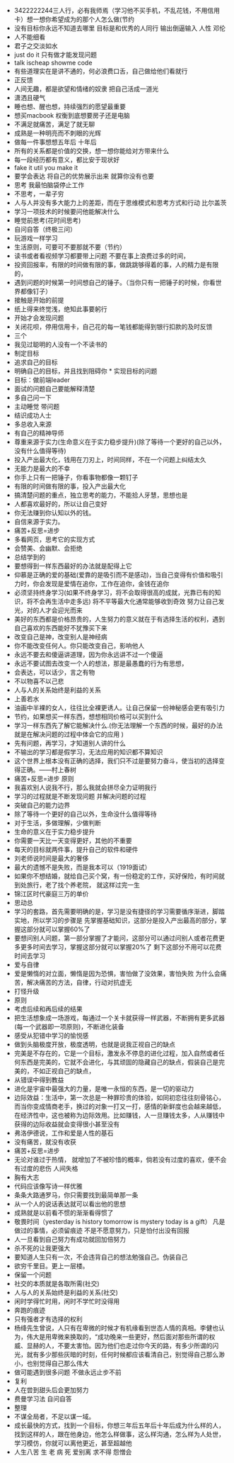 
* 3422222244三人行，必有我师焉（学习他不买手机，不乱花钱，不用信用卡）想一想你希望成为的那个人怎么做(节约
* 没有目标你永远不知道去哪里
  目标是和优秀的人同行
  输出倒逼输入
  人性 邓伦
* 人不能细看
* 君子之交淡如水
* just do it 只有做才能发现问题
*  talk ischeap showme code
*  有些道理实在是讲不通的，何必浪费口舌，自己做给他们看就行
* 正反馈
* 人间无趣，都是欲望和情绪的奴隶
  把自己活成一道光
* 潇洒且硬气
* 睡也想、醒也想，持续强烈的愿望最重要
* 想买macbook 权衡到底想要房子还是电脑
* 不满足就痛苦，满足了就无聊
* 成熟是一种明亮而不刺眼的光辉
* 做每一件事想想五年后 十年后
* 所有的关系都是价值的交换，想一想你能给对方带来什么
* 每一段经历都有意义，都比安于现状好
* fake it util you make it
* 要学会表达 将自己的优势展示出来 就算你没有也要
* 思考 我最怕脑袋停止工作
* 不思考，一辈子穷
* 人与人并没有多大能力上的差距，而在于思维模式和思考方式和行动  比尔盖茨
* 学习一项技术的时候要问他能解决什么
* 睡觉前思考(花时间思考)
* 自问自答（终极三问）
* 玩游戏一样学习
* 生活原则，可要可不要那就不要（节约）
* 读书或者看视频学习都要带上问题
  不要在事上浪费过多的时间，
* 投资回报率，有限的时间做有限的事，做跳跳够得着的事，人的精力是有限的，
* 遇到问题的时候第一时间想自己的锤子。（当你只有一把锤子的时候，你看世界都像钉子）
* 接触是开始的前提
* 纸上得来终觉浅，绝知此事要躬行
* 开始才会发现问题
* 关闭花呗，停用信用卡，自己花的每一笔钱都能得到银行扣款的及时反馈
* 三个
* 我见过聪明的人没有一个不读书的
* 制定目标
* 追求自己的目标
* 明确自己的目标，并且找到阻碍你 * 实现目标的问题
* 目标：做前端leader
* 面试的问题自己要能解释清楚
* 多自己问一下
* 主动睡觉 带问题
* 结识成功人士
* 多总收入来源
* 有自己的精神导师
* 尊重来源于实力(生命意义在于实力稳步提升)(除了等待一个更好的自己以外，没有什么值得等待)
* 投入产出最大化，钱用在刀刃上，时间同样，不在一个问题上纠结太久
* 无能力是最大的不幸
* 你手上只有一把锤子，你看事物都像一颗钉子
* 有限的时间做有限的事，投入产出最大化
* 搞清楚问题的重点，独立思考的能力，不能拾人牙慧，思想也是
* 人都喜欢最好的，所以让自己变好
* 你无法赚到你认知以外的钱。
* 自信来源于实力。
* 痛苦+反思=进步
* 多看网页，思考它的实现方式
* 会赞美、会幽默、会拒绝
* 总结学到的
* 要想得到一样东西最好的办法就是配得上它
* 仰慕是正确的爱的基础(爱靠的是吸引而不是感动)，当自己变得有价值和吸引力时，你会发现是爱情在追你，工作在追你，金钱在追你
* 必须坚持终身学习(如果不终身学习，将不会取得很高的成就，光靠已有的知识，将不会再生活中走多远)
  将不平等最大化通常能够收到奇效
  努力让自己发光，对的人才会迎光而来
* 美好的东西都是价格昂贵的，人生努力的意义就在于有选择生活的权利，遇到自己喜欢的东西能好不犹豫买下来
* 改变自己是神，改变别人是神经病
* 你不能改变任何人。你只能改变自己，影响他人
* 永远不要去和傻逼讲道理，因为你永远讲不过一个傻逼
* 永远不要试图去改变一个人的想法，那是最愚蠢的行为有思想，
* 会表达，可以话少，言之有物
* 不以物喜不以己悲
* 人与人的关系始终是利益的关系
* 上善若水
* 油画中半裸的女人，往往比全裸更诱人。让自己保留一份神秘感会更有吸引力
* 节约，如果想买一样东西，想想相同价格可以买到什么
* 学习一样东西先了解它能解决什么.(你无法理解一个东西的时候，最好的办法就是在解决问题的过程中体会它的应用 )
* 先有问题，再学习，才知道别人讲的什么
* 不输出的学习都是假学习，无法应用的知识都不算知识
* 这个世界上根本没有正确的选择，我们只不过是要努力奋斗，使当初的选择变得正确。——村上春树
* 痛苦+反思=进步 原则
* 我喜欢别人说我不行，那么我就会拼尽全力证明我行
* 学习的过程就是不断发现问题 并解决问题的过程
* 突破自己的能力边界
* 除了等待一个更好的自己以外，生命没什么值得等待
* 对于生活，多做理解，少做判断
* 生命的意义在于实力稳步提升
* 你需要一天比一天变得更好，其他的不重要
* 每天的目标就两件事，提升自己的软件和硬件
* 刘老师说时间是最大的奢侈
* 最大的遗憾不是失败，而是我本可以（1919面试）
* 如果你不想结婚，就给自己买个窝，有一份稳定的工作，买好保险，有时间就到处旅行，老了找个养老院， 就这样过完一生
* 锦江区时代豪庭三万的单价
* 思动总
* 学习的套路，首先需要明确的是，学习是没有捷径的学习需要循序渐进，脚踏实地，所以学习的步骤是
  先掌握基础知识，这部分是投入产出最高的部分，掌握这部分就可以掌握60%了
* 要想问别人问题，第一部分掌握了才能问，这部分可以通过问别人或者花费更多更多时间去学习，掌握这部分就可以掌握20%了
  剩下这部分不用可以花费时间去学习
* 爱与自律
* 爱是懒惰的对立面，懒惰是因为恐惧，害怕做了没效果，害怕失败
  为什么会痛苦，解决痛苦的方法，自律，行动对抗虚无
* 打怪升级
* 原则
* 考虑后续和再后续的结果
* 把生活想象成一场游戏，每通过一个关卡就获得一样武器，不断拥有更多武器(每一个武器即一项原则)，不断进化装备
* 感受从犯错中学习的愉悦感
* 做到头脑极度开放，极度透明，也就是说我正视自己的缺点
* 完美是不存在的，它是一个目标，激发永不停息的进化过程，加入自然或者任何东西是完美的，它就不会进化，与其顽固的隐藏自己的缺点，假装自己是完美的，不如正视自己的缺点，
* 从错误中得到教益
* 进化是宇宙中最强大的力量，是唯一永恒的东西，是一切的驱动力
* 边际效益：生活中，第一次总是一种罪珍贵的体验，如同初恋往往刻骨铭心，而当你变成情商老手，换过的对象一打又一打，感情的新鲜度也会越来越低，在经济性中，这也被称为边际效用。比如赚钱，人一旦赚钱太多，人从赚钱中获得的边际收益就会变得很小甚至没有
* 弗洛伊德说，工作和爱是人性的基石
* 没有痛苦，就没有收获
* 痛苦+反思=进步
* 无论对谁过于热情， 就增加了不被珍惜的概率，倘若没有过度的喜欢，便不会有过度的悲伤  人间失格
* 胸有大志
* 代码应该像写诗一样优雅
* 条条大路通罗马，你只需要找到最简单那一条
* 从一个人的说话表达就可以看出他的思想
* 成熟就是以前看不惯的渐渐看得惯了
* 敬畏时间（yesterday is history tomorrow is mystery today is  a gift）
  凡是做过的事情，必须留痕迹
  不是不愿意努力，只是怕付出没有回报
* 人一旦看到自己努力有成功就回加倍努力
* 杀不死的让我更强大
* 要知道人生只有一次，不会违背自己的想法勉强自己。伪装自己
* 欲穷千里目。更上一层楼。
* 保留一个问题
* 社交的本质就是各取所需(社交)
* 人与人的关系始终是利益的关系(社交)
* 闲时学得忙时用，闲时不学忙时没得用
* 奔跑的痕迹
* 只有强者才有选择的权利
* 杨绛先生曾说，人只有在卑微的时候才有机缘看到世态人情的真相。李健也认为，伟大是用卑微来换取的，“成功晚来一些更好，然后面对那些所谓的权威、显赫的人，不要太害怕。因为他们也走过你今天的路，有多少所谓的闪光，就有多少那些灰暗的时刻，任何时候都应该看清自己，别觉得自己那么渺小，也别觉得自己那么伟大
* 做可能遇到很多问题 不做永远止步不前
* 复利
* 人在尝到甜头后会更加努力
* 费曼学习法 自问自答
* 整理
* 不谋全局者，不足以谋一域。
* 成长最快的方式，找到一个目标，你想三年后五年后十年后成为什么样的人，找到这样的人，跟在他身边，他怎么样做事，这么样沟通，怎么样为人处世，学习模仿，你就可以离他更近，甚至超越他
* 人生八苦 生 老 病 死 爱别离 求不得 怨憎会


